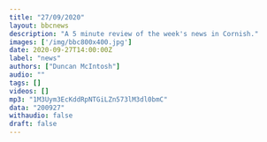 ```yaml
---
title: "27/09/2020"
layout: bbcnews
description: "A 5 minute review of the week's news in Cornish."
images: ['/img/bbc800x400.jpg']
date: 2020-09-27T14:00:00Z
label: "news"
authors: ["Duncan McIntosh"]
audio: ""
tags: []
videos: []
mp3: "1M3Uym3EcKddRpNTGiLZn573lM3dl0bmC"
data: "200927"
withaudio: false
draft: false
---
```

